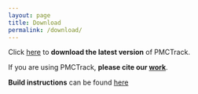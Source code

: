 ```yaml
---
layout: page
title: Download
permalink: /download/
---
```


Click [here][2] to **download the latest version** of PMCTrack.

If you are using PMCTrack, **please cite our [work][3]**.

**Build instructions** can be found [here][4]



[1]: https://github.com/jcsaezal/pmctrack
[2]: https://github.com/jcsaezal/pmctrack/archive/master.zip "Download PMCTrack"
[3]: /about-us/#publications
[4]: /install